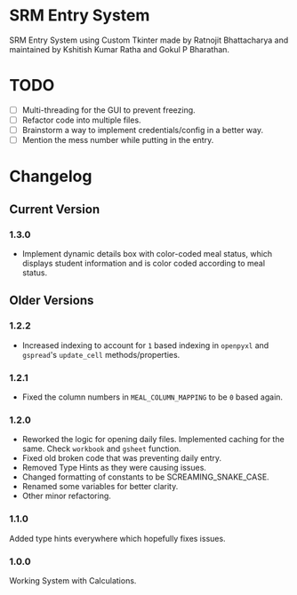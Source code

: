 # SRM Entry System

SRM Entry System using Custom Tkinter made by Ratnojit Bhattacharya and maintained by Kshitish Kumar Ratha and Gokul P Bharathan.

# TODO
- [ ] Multi-threading for the GUI to prevent freezing.
- [ ] Refactor code into multiple files.
- [ ] Brainstorm a way to implement credentials/config in a better way.
- [ ] Mention the mess number while putting in the entry.

# Changelog

## Current Version
### 1.3.0
- Implement dynamic details box with color-coded meal status, which displays student information and is color coded according to meal status.

## Older Versions

### 1.2.2
- Increased indexing to account for `1` based indexing in `openpyxl` and `gspread`'s `update_cell` methods/properties.

### 1.2.1
- Fixed the column numbers in `MEAL_COLUMN_MAPPING` to be `0` based again.

### 1.2.0
- Reworked the logic for opening daily files. Implemented caching for the same. Check `workbook` and `gsheet` function.
- Fixed old broken code that was preventing daily entry.
- Removed Type Hints as they were causing issues.
- Changed formatting of constants to be SCREAMING_SNAKE_CASE.
- Renamed some variables for better clarity.
- Other minor refactoring.

### 1.1.0
Added type hints everywhere which hopefully fixes issues.

### 1.0.0
Working System with Calculations.